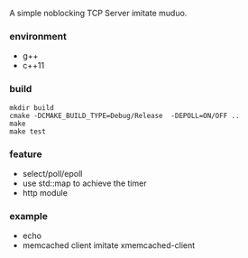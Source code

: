 A simple noblocking TCP Server imitate muduo.

### environment

* g++
* c++11

### build

```shell
mkdir build
cmake -DCMAKE_BUILD_TYPE=Debug/Release  -DEPOLL=ON/OFF ..
make 
make test
```

### feature
* select/poll/epoll
* use std::map to achieve the timer
* http module


### example
* echo
* memcached client imitate xmemcached-client